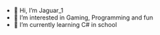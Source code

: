 - 👋 Hi, I’m Jaguar_1
- 👀 I’m interested in Gaming, Programming and fun
- 🌱 I’m currently learning C# in school

<!---
Jaguar19640/Jaguar19640 is a ✨ special ✨ repository because its `README.md` (this file) appears on your GitHub profile.
You can click the Preview link to take a look at your changes.
--->
